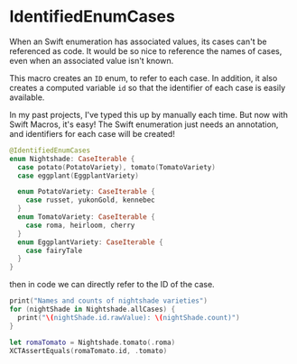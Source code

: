 # IdentifiedEnumCases

When an Swift enumeration has associated values, its cases can't be referenced as code. It would be so nice to reference the names of cases, even when an associated value isn't known.

This macro creates an `ID` enum, to refer to each case. In addition, it also creates a computed variable `id` so that the identifier of each case is easily available.

In my past projects, I've typed this up by manually each time. But now with Swift Macros, it's easy! The Swift enumeration just needs an annotation, and identifiers for each case will be created!

```swift
@IdentifiedEnumCases
enum Nightshade: CaseIterable {
  case potato(PotatoVariety), tomato(TomatoVariety)
  case eggplant(EggplantVariety)

  enum PotatoVariety: CaseIterable {
    case russet, yukonGold, kennebec
  }
  enum TomatoVariety: CaseIterable {
    case roma, heirloom, cherry
  }
  enum EggplantVariety: CaseIterable {
    case fairyTale
  }
}
```

then in code we can directly refer to the ID of the case.

```swift
print("Names and counts of nightshade varieties")
for (nightShade in Nightshade.allCases) {
  print("\(nightShade.id.rawValue): \(nightShade.count)")
}
```

```swift
let romaTomato = Nightshade.tomato(.roma)
XCTAssertEquals(romaTomato.id, .tomato)
```
